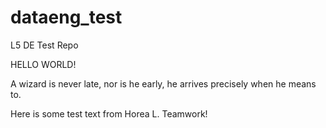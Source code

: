 # dataeng_test
L5 DE Test Repo

HELLO WORLD!

A wizard is never late, nor is he early, he arrives precisely when he means to.

Here is some test text from Horea L. Teamwork!